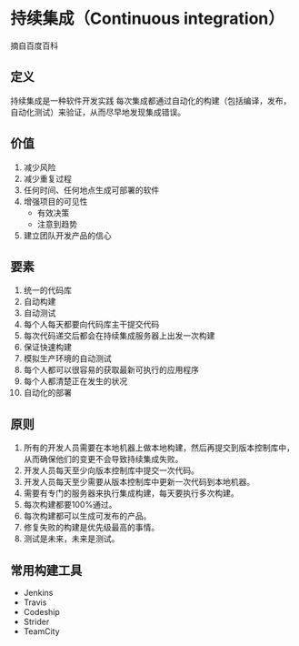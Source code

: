 # 持续集成（Continuous integration）

摘自百度百科

## 定义

持续集成是一种软件开发实践
每次集成都通过自动化的构建（包括编译，发布，自动化测试）来验证，从而尽早地发现集成错误。

## 价值

1. 减少风险
2. 减少重复过程
3. 任何时间、任何地点生成可部署的软件
4. 增强项目的可见性
    - 有效决策
    - 注意到趋势
5. 建立团队开发产品的信心

## 要素

1. 统一的代码库
2. 自动构建
3. 自动测试
4. 每个人每天都要向代码库主干提交代码
5. 每次代码递交后都会在持续集成服务器上出发一次构建
6. 保证快速构建
7. 模拟生产环境的自动测试
8. 每个人都可以很容易的获取最新可执行的应用程序
9. 每个人都清楚正在发生的状况
10. 自动化的部署

## 原则

1. 所有的开发人员需要在本地机器上做本地构建，然后再提交到版本控制库中，从而确保他们的变更不会导致持续集成失败。
2. 开发人员每天至少向版本控制库中提交一次代码。
3. 开发人员每天至少需要从版本控制库中更新一次代码到本地机器。
4. 需要有专门的服务器来执行集成构建，每天要执行多次构建。
5. 每次构建都要100%通过。
6. 每次构建都可以生成可发布的产品。
7. 修复失败的构建是优先级最高的事情。
8. 测试是未来，未来是测试。

## 常用构建工具

* Jenkins
* Travis
* Codeship
* Strider
* TeamCity
